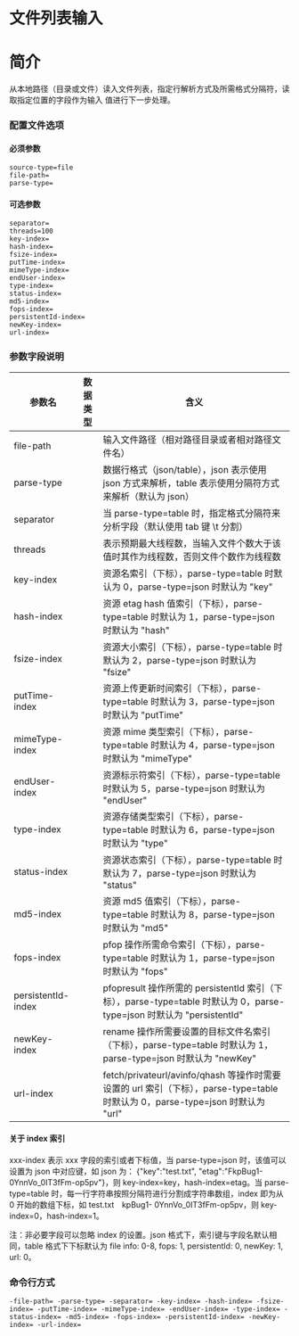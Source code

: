# 文件列表输入

# 简介
从本地路径（目录或文件）读入文件列表，指定行解析方式及所需格式分隔符，读取指定位置的字段作为输入
值进行下一步处理。  

### 配置文件选项

#### 必须参数
```
source-type=file
file-path=
parse-type=
```

#### 可选参数
```
separator=
threads=100
key-index=
hash-index=
fsize-index=
putTime-index=
mimeType-index=
endUser-index=
type-index=
status-index=
md5-index=
fops-index=
persistentId-index=
newKey-index=
url-index=
```

### 参数字段说明
|参数名|数据类型 | 含义|  
|-----|-------|-----|  
|file-path| | 输入文件路径（相对路径目录或者相对路径文件名）|  
|parse-type| | 数据行格式（json/table），json 表示使用 json 方式来解析，table 表示使用分隔符方式来解析（默认为 json）|  
|separator| | 当 parse-type=table 时，指定格式分隔符来分析字段（默认使用 tab 键 \t 分割）|  
|threads| | 表示预期最大线程数，当输入文件个数大于该值时其作为线程数，否则文件个数作为线程数|  
|key-index| | 资源名索引（下标），parse-type=table 时默认为 0，parse-type=json 时默认为 "key"|  
|hash-index| | 资源 etag hash 值索引（下标），parse-type=table 时默认为 1，parse-type=json 时默认为 "hash"|  
|fsize-index| | 资源大小索引（下标），parse-type=table 时默认为 2，parse-type=json 时默认为 "fsize"|  
|putTime-index| | 资源上传更新时间索引（下标），parse-type=table 时默认为 3，parse-type=json 时默认为 "putTime"|  
|mimeType-index| | 资源 mime 类型索引（下标），parse-type=table 时默认为 4，parse-type=json 时默认为 "mimeType"|  
|endUser-index| | 资源标示符索引（下标），parse-type=table 时默认为 5，parse-type=json 时默认为 "endUser"|  
|type-index| | 资源存储类型索引（下标），parse-type=table 时默认为 6，parse-type=json 时默认为 "type"|  
|status-index| | 资源状态索引（下标），parse-type=table 时默认为 7，parse-type=json 时默认为 "status"|  
|md5-index| | 资源 md5 值索引（下标），parse-type=table 时默认为 8，parse-type=json 时默认为 "md5"|  
|fops-index| | pfop 操作所需命令索引（下标），parse-type=table 时默认为 1，parse-type=json 时默认为 "fops"|  
|persistentId-index| | pfopresult 操作所需的 persistentId 索引（下标），parse-type=table 时默认为 0，parse-type=json 时默认为 "persistentId"|  
|newKey-index| | rename 操作所需要设置的目标文件名索引（下标），parse-type=table 时默认为 1，parse-type=json 时默认为 "newKey"|  
|url-index| | fetch/privateurl/avinfo/qhash 等操作时需要设置的 url 索引（下标），parse-type=table 时默认为 0，parse-type=json 时默认为 "url"|  

#### 关于 index 索引
xxx-index 表示 xxx 字段的索引或者下标值，当 parse-type=json 时，该值可以设置为 json 中对应键，如 json 为：
{"key":"test.txt", "etag":"FkpBug1-0YnnVo_0IT3fFm-op5pv"}，则 key-index=key，hash-index=etag。当 parse-type=table
时，每一行字符串按照分隔符进行分割成字符串数组，index 即为从 0 开始的数组下标，如 test.txt&#8195;kpBug1-
0YnnVo_0IT3fFm-op5pv，则 key-index=0，hash-index=1。  

注：非必要字段可以忽略 index 的设置。json 格式下，索引键与字段名默认相同，table 格式下下标默认为 file
 info: 0-8, fops: 1, persistentId: 0, newKey: 1, url: 0。

### 命令行方式
```
-file-path= -parse-type= -separator= -key-index= -hash-index= -fsize-index= -putTime-index= -mimeType-index= -endUser-index= -type-index= -status-index= -md5-index= -fops-index= -persistentId-index= -newKey-index= -url-index=
```
